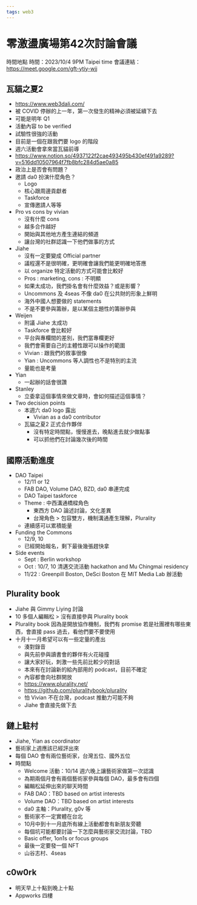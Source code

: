 ```yaml
---
tags: web3
---
```


# 零激盪廣場第42次討論會議

時間地點
時間：2023/10/4 9PM Taipei time
會議連結：https://meet.google.com/gft-ytiy-wjj

## 瓦貓之夏2
- https://www.web3dali.com/
- 被 COVID 停辦的上一年，第一次發生的精神必須被延續下去
- 可能是明年 Q1
- 活動內容 to be verified
- 試驗性很強的活動
- 目前是一個在跟我們要 logo 的階段
- 週六活動會拿來當瓦貓前導
- https://www.notion.so/4937122f2cae493495b430ef491a9289?v=516dd10507964f7fb8bfc284d5ae0a85
- 政治上是否會有問題？
- 邀請 da0 扮演什麼角色？
    - Logo
    - 核心跟周邊貢獻者
    - Taskforce
    - 宣傳邀請人等等
- Pro vs cons by vivian
    - 沒有什麼 cons
    - 越多合作越好
    - 開始與其他地方產生連結的頻道
    - 讓台灣的社群認識一下他們做事的方式
- Jiahe
    - 沒有一定要變成 Official partner
    - 議程還不是很明確，更明確會讓我們能更明確地答應
    - 以 organize 特定活動的方式可能會比較好
    - Pros : marketing, cons : 不明顯
    - 如果太成功，我們掛名會有什麼效益？或是影響？
    - Uncommons 及 4seas 不像 da0 在公共財的形象上鮮明
    - 海外中國人想要做的 statements
    - 不是不要參與籌辦，是以某個主題性的籌辦參與
- Weijen
    - 附議 Jiahe 太成功
    - Taskforce 會比較好
    - 平台與專欄間的差別，我們當專欄更好
    - 我們會需要自己的主體性跟可以操作的範圍
    - Vivian : 跟我們的敘事很像
    - Yian : Uncommons 等人調性也不是特別的主流
    - 量能也是考量
- Yian
    - 一起辦的話會很讚
- Stanley
    - 立委拿這個事情來做文章時，會如何描述這個事情？
- Two decision points
    - 本週六 da0 logo 露出
        - Vivian as a da0 contributor
    - 瓦貓之夏2 正式合作夥伴
        - 沒有特定時間點，慢慢進去，晚點進去就少做點事
        - 可以抓他們在討論幾次後的時間

## 國際活動進度
- DAO Taipei
    - 12/11 or 12
    - FAB DAO, Volume DAO, BZD, da0 串連完成
    - DAO Taipei taskforce
    - Theme : 中西溝通橋樑角色
        - 東西方 DAO 論述討論，文化差異
        - 台灣角色 > 包容雙方，機制溝通產生理解，Plurality
    - 連續感可以累積能量
- Funding the Commons
    - 12/9, 10
    - 已經開始報名，剩下最後幾張趕快拿
- Side events
    - Sept : Berlin workshop
    - Oct : 10/7, 10 清邁交流活動 hackathon and Mu Chingmai residency
    - 11/22 : Greenpill Boston, DeSci Boston 在 MIT Media Lab 辦活動

## Plurality book
- Jiahe 與 Gimmy Liying 討論
- 10 多個人編輯松 > 沒有直接參與 Plurality book
- Plurality book 因為是開放協作機制，我們有 promise 若是社團裡有哪些東西，會直接 pass 過去，看他們要不要使用
- 十月十一月希望可以有一些定量的產出
    - 湊對錄音
    - 與先前參與讀書會的夥伴有火花碰撞
    - 讓大家好玩，刺激一些先前比較少的對話
    - 本來有在討論新的給內部用的 podcast，目前不確定
    - 內容都會向社群開放
    - https://www.plurality.net/
    - https://github.com/pluralitybook/plurality
    - 怕 Vivian 不在台灣，podcast 推動力可能不夠
    - Jiahe 會直接先做下去

## 鏈上駐村
- Jiahe, Yian as coordinator
- 藝術家上週應該已經評出來
- 每個 DAO 會有兩位藝術家，台灣五位、國外五位
- 時間點
    - Welcome 活動：10/14 週六晚上讓藝術家做第一次認識
    - 為期兩個月會有兩個藝術家參與每個 DAO，最多會有四個
    - 編輯松延伸出來的聊天時間
    - FAB DAO：TBD based on artist interests
    - Volume DAO：TBD based on artist interests
    - da0 主軸：Plurality, g0v 等
    - 藝術家不一定實體在台北
    - 10月中到十一月底所有線上活動都會有新朋友旁聽
    - 每個坑可能都要討論一下怎麼與藝術家交流討論，TBD
    - Basic offer, 1on1s or focus groups
    - 最後一定要發一個 NFT
    - 山谷志村、4seas

## c0w0rk
- 明天早上十點到晚上十點
- Appworks 四樓